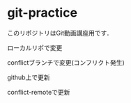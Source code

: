 # git-practice
このリポジトリはGit動画講座用です．

ローカルリポで変更

conflictブランチで変更(コンフリクト発生)

github上で更新

conflict-remoteで更新